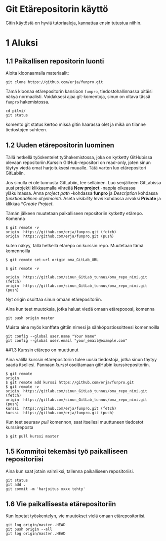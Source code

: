 # Git Etärepositorin käyttö

Gitin käytöstä on hyviä tutoriaaleja, kannattaa ensin tutustua niihin.


# 1 Aluksi

## 1.1 Paikallisen repositorin luonti


Aloita kloonaamalla materiaalit:
```
git clone https://github.com/erja/funpro.git
```
Tämä kloonaa etärepositorin kansioon `funpro`, tiedostohallinnassa pitäisi näkyä normaalisti. Voidaksesi ajaa git-komentoja, sinun on
oltava tässä `funpro` hakemistossa.
```
cd pilvi/
git status
```
komento git status kertoo missä gitin haarassa olet ja mikä on tilanne tiedostojen suhteen.

## 1.2 Uuden etärepositorin luominen

Tällä hetkellä työskentelet työhakemistossa, joka on kytketty GitHubissa olevaan repositoriin.Kurssin GitHub-repositori on read-only, joten sinun täytyy viedä omat harjoituksesi muualle. Tätä varten luo etärepositori GitLabiin.

Jos sinulla ei ole tunnusta GitLabiin, tee sellainen. Luo senjälkeen GitLabissa uusi projekti klikkaamalla vihreää **New project** -nappia oikeassa yläkulmassa. Anna *project path* -kohdassa **funpro** ja *Description* kohdassa *funktionaalinen ohjelmointi*. Aseta  *visibility level* kohdassa arvoksi  **Private** ja klikkaa **Create Project*. 

Tämän jälkeen muutetaan paikalliseen repositoriin kytketty etärepo. Komenna

```
$ git remote -v
origin	https://github.com/erja/funpro.git (fetch)
origin	https://github.com/erja/funpro.git (push)
```

kuten näkyy, tällä hetkellä etärepo on kurssin repo. Muutetaan tämä komennoilla

```
$ git remote set-url origin oma_GitLab_URL

$ git remote -v

origin	https://gitlab.com/sinun_GitLab_tunnus/oma_repo_nimi.git (fetch)
origin	https://gitlab.com/sinun_GitLab_tunnus/oma_repo_nimi.git (push)
```

Nyt origin osoittaa sinun omaan etärepositoriin.

Aina kun teet muutoksia, jotka haluat viedä omaan etärepooosi, komenna

```
git push origin master
```

Muista aina myös konffata gittiin nimesi ja sähköpostiosoitteesi komennoilla
```
git config --global user.name "Your Name"
git config --global user.email "your_email@example.com"
```


##1.3 Kurssin etärepo on muuttunut

Aina välillä kurssin etärepositoriin tulee uusia tiedostoja, jotka sinun täytyy saada itsellesi. Pannaan *kurssi* osoittamaan 
gitHubin kurssirepositoriin.

```
$ git remote
origin
$ git remote add kurssi https://github.com/erja/funpro.git
$ git remote -v
origin	https://gitlab.com/sinun_GitLab_tunnus/oma_repo_nimi.git (fetch)
origin	https://gitlab.com/sinun_GitLab_tunnus/oma_repo_nimi.git (push)
kurssi	https://github.com/erja/funpro.git (fetch)
kurssi	https://github.com/erja/funpro.git (push)
```

Kun teet seuraav *pull* komennon, saat itsellesi muuttuneen tiedostot kurssireposta

```
$ git pull kurssi master
```


## 1.5 Kommitoi tekemäsi työ paikalliseen repositoriisi

Aina kun saat jotain valmiiksi, tallenna paikalliseen repositoriisi.
```
git status
git add .
git commit -m 'harjoitus xxxx tehty'
```

## 1.6 Vie paikallisesta etärepositoriin

Kun lopetat työskentelyn, vie muutokset vielä omaan etärepositoriisi.
```
git log origin/master..HEAD
git push origin --all
git log origin/master..HEAD
```

